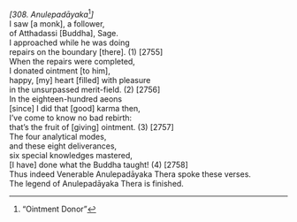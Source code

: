 *\[308. Anulepadāyaka*[^1]*\]*  
I saw \[a monk\], a follower,  
of Atthadassi \[Buddha\], Sage.  
I approached while he was doing  
repairs on the boundary \[there\]. (1) \[2755\]  
When the repairs were completed,  
I donated ointment \[to him\],  
happy, \[my\] heart \[filled\] with pleasure  
in the unsurpassed merit-field. (2) \[2756\]  
In the eighteen-hundred aeons  
\[since\] I did that \[good\] karma then,  
I’ve come to know no bad rebirth:  
that’s the fruit of \[giving\] ointment. (3) \[2757\]  
The four analytical modes,  
and these eight deliverances,  
six special knowledges mastered,  
\[I have\] done what the Buddha taught! (4) \[2758\]  
Thus indeed Venerable Anulepadāyaka Thera spoke these verses.  
The legend of Anulepadāyaka Thera is finished.  
[^1]: “Ointment Donor”
